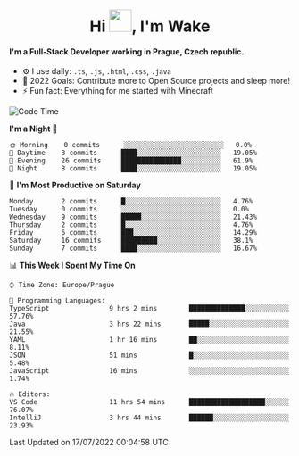 <h1 align="center">Hi <img src="https://raw.githubusercontent.com/MrWakeCZ/MrWakeCZ/master/Hi.gif" width="40px" />, I'm Wake</h1>

#### I'm a Full-Stack Developer working in Prague, Czech republic.
- ⚙️ I use daily: `.ts`, `.js`, `.html`, `.css`, `.java`
- 🥅 2022 Goals: Contribute more to Open Source projects and sleep more!
- ⚡ Fun fact: Everything for me started with Minecraft

<!--START_SECTION:waka-->
![Code Time](http://img.shields.io/badge/Code%20Time-0%20secs-blue)

**I'm a Night 🦉** 

```text
🌞 Morning    0 commits      ░░░░░░░░░░░░░░░░░░░░░░░░░   0.0% 
🌆 Daytime    8 commits      ████░░░░░░░░░░░░░░░░░░░░░   19.05% 
🌃 Evening    26 commits     ███████████████░░░░░░░░░░   61.9% 
🌙 Night      8 commits      ████░░░░░░░░░░░░░░░░░░░░░   19.05%

```
📅 **I'm Most Productive on Saturday** 

```text
Monday       2 commits      █░░░░░░░░░░░░░░░░░░░░░░░░   4.76% 
Tuesday      0 commits      ░░░░░░░░░░░░░░░░░░░░░░░░░   0.0% 
Wednesday    9 commits      █████░░░░░░░░░░░░░░░░░░░░   21.43% 
Thursday     2 commits      █░░░░░░░░░░░░░░░░░░░░░░░░   4.76% 
Friday       6 commits      ███░░░░░░░░░░░░░░░░░░░░░░   14.29% 
Saturday     16 commits     █████████░░░░░░░░░░░░░░░░   38.1% 
Sunday       7 commits      ████░░░░░░░░░░░░░░░░░░░░░   16.67%

```


📊 **This Week I Spent My Time On** 

```text
⌚︎ Time Zone: Europe/Prague

💬 Programming Languages: 
TypeScript               9 hrs 2 mins        ██████████████░░░░░░░░░░░   57.76% 
Java                     3 hrs 22 mins       █████░░░░░░░░░░░░░░░░░░░░   21.55% 
YAML                     1 hr 16 mins        ██░░░░░░░░░░░░░░░░░░░░░░░   8.11% 
JSON                     51 mins             █░░░░░░░░░░░░░░░░░░░░░░░░   5.48% 
JavaScript               16 mins             ░░░░░░░░░░░░░░░░░░░░░░░░░   1.74%

🔥 Editors: 
VS Code                  11 hrs 54 mins      ███████████████████░░░░░░   76.07% 
IntelliJ                 3 hrs 44 mins       ██████░░░░░░░░░░░░░░░░░░░   23.93%

```


 Last Updated on 17/07/2022 00:04:58 UTC
<!--END_SECTION:waka-->
